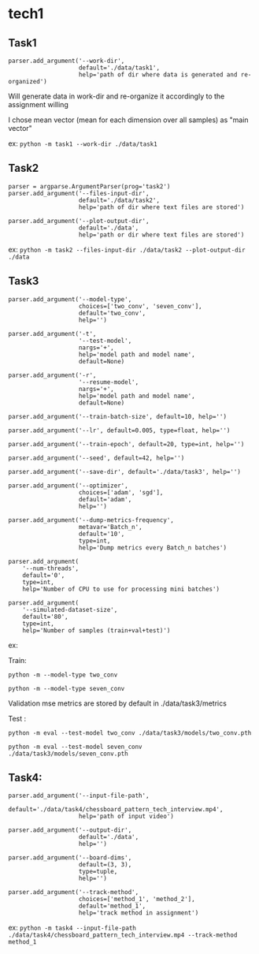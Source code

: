# tech1

## Task1
    parser.add_argument('--work-dir',
                        default='./data/task1',
                        help='path of dir where data is generated and re-organized')
                        
Will generate data in work-dir and re-organize it accordingly to the assignment willing

I chose mean vector (mean for each dimension over all samples) as "main vector"

ex: `python -m task1 --work-dir ./data/task1`
                        


## Task2

    parser = argparse.ArgumentParser(prog='task2')
    parser.add_argument('--files-input-dir',
                        default='./data/task2',
                        help='path of dir where text files are stored')

    parser.add_argument('--plot-output-dir',
                        default='./data',
                        help='path or dir where text files are stored')
                        
ex: `python -m task2 --files-input-dir ./data/task2 --plot-output-dir ./data`


## Task3

    parser.add_argument('--model-type',
                        choices=['two_conv', 'seven_conv'],
                        default='two_conv',
                        help='')

    parser.add_argument('-t',
                        '--test-model',
                        nargs='+',
                        help='model path and model name',
                        default=None)

    parser.add_argument('-r',
                        '--resume-model',
                        nargs='+',
                        help='model path and model name',
                        default=None)

    parser.add_argument('--train-batch-size', default=10, help='')

    parser.add_argument('--lr', default=0.005, type=float, help='')

    parser.add_argument('--train-epoch', default=20, type=int, help='')

    parser.add_argument('--seed', default=42, help='')

    parser.add_argument('--save-dir', default='./data/task3', help='')

    parser.add_argument('--optimizer',
                        choices=['adam', 'sgd'],
                        default='adam',
                        help='')

    parser.add_argument('--dump-metrics-frequency',
                        metavar='Batch_n',
                        default='10',
                        type=int,
                        help='Dump metrics every Batch_n batches')

    parser.add_argument(
        '--num-threads',
        default='0',
        type=int,
        help='Number of CPU to use for processing mini batches')

    parser.add_argument(
        '--simulated-dataset-size',
        default='80',
        type=int,
        help='Number of samples (train+val+test)')
        
ex:

Train:

`python -m --model-type two_conv`

`python -m --model-type seven_conv`

Validation mse metrics are stored by default in ./data/task3/metrics


Test : 

`python -m eval --test-model two_conv ./data/task3/models/two_conv.pth`

`python -m eval --test-model seven_conv ./data/task3/models/seven_conv.pth`



## Task4:

    parser.add_argument('--input-file-path',
                        default='./data/task4/chessboard_pattern_tech_interview.mp4',
                        help='path of input video')

    parser.add_argument('--output-dir',
                        default='./data',
                        help='')

    parser.add_argument('--board-dims',
                        default=(3, 3),
                        type=tuple,
                        help='')

    parser.add_argument('--track-method',
                        choices=['method_1', 'method_2'],
                        default='method_1',
                        help='track method in assignment')
                        
ex: `python -m task4 --input-file-path ./data/task4/chessboard_pattern_tech_interview.mp4 --track-method method_1`
